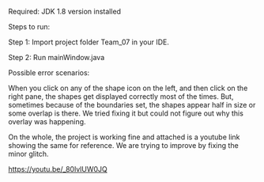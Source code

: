 Required: JDK 1.8 version installed

Steps to run:

Step 1: Import project folder Team_07 in your IDE. 

Step 2: Run mainWindow.java

Possible error scenarios: 

When you click on any of the shape icon on the left, and then click on the right pane, the shapes get displayed correctly most of the times. But, sometimes because of the boundaries set, the shapes appear half in size or some overlap is there. We tried fixing it but could not figure out why this overlay was happening. 

On the whole, the project is working fine and attached is a youtube link showing the same for reference. We are trying to improve by fixing the minor glitch.

https://youtu.be/_80lvlUW0JQ

